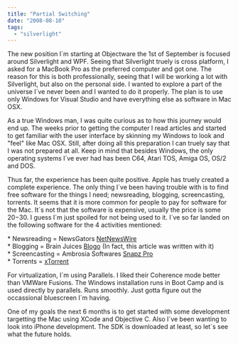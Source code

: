 ```yaml
---
title: "Partial Switching"
date: "2008-08-10"
tags: 
  - "silverlight"
---
```


The new position I´m starting at Objectware the 1st of September is focused around Silverlight and WPF. Seeing that Silverlight truely is cross platform, I asked for a MacBook Pro as the preferred computer and got one. The reason for this is both professionally, seeing that I will be working a lot with Silverlight, but also on the personal side. I wanted to explore a part of the universe I´ve never been and I wanted to do it properly. The plan is to use only Windows for Visual Studio and have everything else as software in Mac OSX.  

As a true Windows man, I was quite curious as to how this journey would end up. The weeks prior to getting the computer I read articles and started to get familiar with the user interface by skinning my Windows to look and "feel" like Mac OSX. Still, after doing all this preparation I can truely say that I was not prepared at all. Keep in mind that besides Windows, the only operating systems I´ve ever had has been C64, Atari TOS, Amiga OS, OS/2 and DOS.  

Thus far, the experience has been quite positive. Apple has truely created a complete experience. The only thing I´ve been having trouble with is to find free software for the things I need; newsreading, blogging, screencasting, torrents. It seems that it is more common for people to pay for software for the Mac. It´s not that the software is expensive, usually the price is some $20-$30. I guess I´m just spoiled for not being used to it. I´ve so far landed on the following software for the 4 activities mentioned:  

\* Newsreading = NewsGators [NetNewsWire](http://www.newsgator.com/Individuals/NetNewsWire/Default.aspx "NetNewsWire")  
\* Blogging = Brain Juices [Blogo](http://drinkbrainjuice.com/blogo "Blogo") (In fact, this article was written with it)  
\* Screencasting = Ambrosia Softwares [Snapz Pro](http://www.ambrosiasw.com/utilities/snapzprox/ "Snapz Pro")  
\* Torrents = [xTorrent](http://www.xtorrent.com/ "xTorrent")  

For virtualization, I´m using Parallels. I liked their Coherence mode better than VMWare Fusions. The Windows installation runs in Boot Camp and is used directly by parallels. Runs smoothly. Just gotta figure out the occassional bluescreen I´m having.

One of my goals the next 6 months is to get started with some development targetting the Mac using XCode and Objective C. Also I´ve been wanting to look into iPhone development. The SDK is downloaded at least, so let´s see what the future holds.
